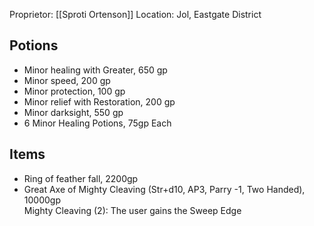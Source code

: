 Proprietor: [[Sproti Ortenson]]
Location: Jol, Eastgate District

## Potions

* Minor healing with Greater, 650 gp 
* Minor speed, 200 gp 
* Minor protection, 100 gp 
* Minor relief with Restoration, 200 gp 
* Minor darksight, 550 gp
* 6 Minor Healing Potions, 75gp Each

## Items

- Ring of feather fall, 2200gp
- Great Axe of Mighty Cleaving (Str+d10, AP3, Parry -1, Two Handed), 10000gp  
	  Mighty Cleaving (2): The user gains the Sweep Edge
